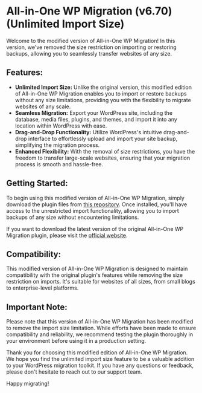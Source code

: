 # All-in-One WP Migration (v6.70) (Unlimited Import Size)

Welcome to the modified version of All-in-One WP Migration! In this version, we've removed the size restriction on importing or restoring backups, allowing you to seamlessly transfer websites of any size.

## Features:

- **Unlimited Import Size:** Unlike the original version, this modified edition of All-in-One WP Migration enables you to import or restore backups without any size limitations, providing you with the flexibility to migrate websites of any scale.
- **Seamless Migration:** Export your WordPress site, including the database, media files, plugins, and themes, and import it into any location within WordPress with ease.
- **Drag-and-Drop Functionality:** Utilize WordPress's intuitive drag-and-drop interface to effortlessly upload and import your site backup, simplifying the migration process.
- **Enhanced Flexibility:** With the removal of size restrictions, you have the freedom to transfer large-scale websites, ensuring that your migration process is smooth and hassle-free.

## Getting Started:

To begin using this modified version of All-in-One WP Migration, simply download the plugin files from [this repository](https://github.com/devHardik71/All-in-One-WP-Migration-Unlimited). Once installed, you'll have access to the unrestricted import functionality, allowing you to import backups of any size without encountering limitations.

If you want to download the latest version of the original All-in-One WP Migration plugin, please visit the [official website](https://wordpress.org/plugins/all-in-one-wp-migration/).

## Compatibility:

This modified version of All-in-One WP Migration is designed to maintain compatibility with the original plugin's features while removing the size restriction on imports. It's suitable for websites of all sizes, from small blogs to enterprise-level platforms.

## Important Note:

Please note that this version of All-in-One WP Migration has been modified to remove the import size limitation. While efforts have been made to ensure compatibility and reliability, we recommend testing the plugin thoroughly in your environment before using it in a production setting.

Thank you for choosing this modified edition of All-in-One WP Migration. We hope you find the unlimited import size feature to be a valuable addition to your WordPress migration toolkit. If you have any questions or feedback, please don't hesitate to reach out to our support team.

Happy migrating!
